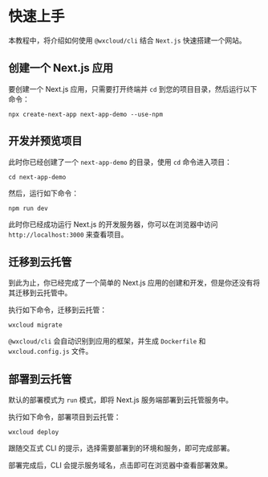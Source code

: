 # 快速上手

本教程中，将介绍如何使用 `@wxcloud/cli` 结合 `Next.js` 快速搭建一个网站。

## 创建一个 Next.js 应用

要创建一个 Next.js 应用，只需要打开终端并 `cd` 到您的项目目录，然后运行以下命令：

```:no-line-numbers
npx create-next-app next-app-demo --use-npm
```

## 开发并预览项目

此时你已经创建了一个 `next-app-demo` 的目录，使用 `cd` 命令进入项目：
  
```:no-line-numbers
cd next-app-demo
```

然后，运行如下命令：
```:no-line-numbers
npm run dev
```

此时你已经成功运行 Next.js 的开发服务器，你可以在浏览器中访问 `http://localhost:3000` 来查看项目。

## 迁移到云托管

到此为止，你已经完成了一个简单的 Next.js 应用的创建和开发，但是你还没有将其迁移到云托管中。

执行如下命令，迁移到云托管：

```:no-line-numbers
wxcloud migrate
```

`@wxcloud/cli` 会自动识别到应用的框架，并生成 `Dockerfile` 和 `wxcloud.config.js` 文件。

## 部署到云托管

默认的部署模式为 `run` 模式，即将 Next.js 服务端部署到云托管服务中。

执行如下命令，部署项目到云托管：
```:no-line-numbers
wxcloud deploy
```

跟随交互式 CLI 的提示，选择需要部署到的环境和服务，即可完成部署。

部署完成后，CLI 会提示服务域名，点击即可在浏览器中查看部署效果。
